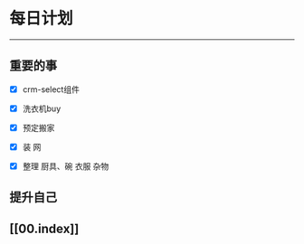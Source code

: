 
# 每日计划
---
## 重要的事

- [x]  crm-select组件
- [x]  洗衣机buy
- [x]  预定搬家
- [x]  装 网
- [x]  整理
      厨具、碗
      衣服
      杂物
     



## 提升自己

  



## [[00.index]]










